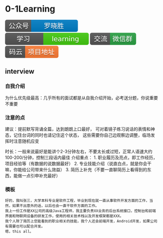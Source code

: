 # 0-1Learning

![alt text](../static/common/svg/luoxiaosheng.svg "公众号")
![alt text](../static/common/svg/luoxiaosheng_learning.svg "学习")
![alt text](../static/common/svg/luoxiaosheng_wechat.svg "微信")
![alt text](../static/common/svg/luoxiaosheng_gitee.svg "码云")

## interview

### 自我介绍
为什么优先级最高：几乎所有的面试都是从自我介绍开始，必考送分题，你说重要不重要

### 注意的点
建议：提前默写背诵全篇，达到朗朗上口最好，
可对着镜子练习说话的表情和神态，记住台词的同时也请记住这个状态，
这些需要你自己边观察边调整，临场发挥时注意随机应变

时长：一般来说最好是能讲个2-3分钟左右，不要太长或过短，正常人语速大约100-200/分钟，控制三段话内最佳
介绍重点：
    1. 职业履历及亮点，即工作经历，项目经验等（有数据的说数据最好）
    2. 专业技能介绍（说直白点，就是你会干嘛，你能给公司带来什么效益）
    3. 简历上补充（不要一直聊简历上看得到的东西，能做一点引申补充最好）


### 模板

~~~~
好的，我叫张三，大学本科专业是软件工程，毕业到现在就一直从事软件开发方面的工作，当然，如果不出意外的话，以后也会一直干软件方面的工作。
我上一份工作是XX公司的高级Java工程师，我主要负责XX业务的后台系统接口，控制台和前端界面和物联网设备的研发工作，使用的相关技术栈以及开发框架都是XXX。
我个人除了简历上您能看到的职业相关的技能，我个人还会前端开发，Android开发，如果公司有需要也可以配合开发。
嗯，this all。

~~~~
